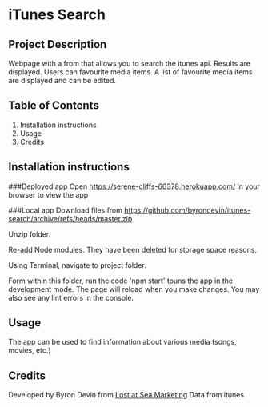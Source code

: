 
# iTunes Search

## Project Description

Webpage with a from that allows you to search the itunes api. 
Results are displayed. Users can favourite media items. 
A list of favourite media items are displayed and can be edited.

## Table of Contents
1. Installation instructions
2. Usage
3. Credits

## Installation instructions
###Deployed app
Open https://serene-cliffs-66378.herokuapp.com/ in your browser to view the app 

###Local app
Download files from https://github.com/byrondevin/itunes-search/archive/refs/heads/master.zip

Unzip folder.

Re-add Node modules. They have been deleted for storage space reasons.

Using Terminal, navigate to project folder. 

Form within this folder, run the code 'npm start' touns the app in the development mode. The page will reload when you make changes. You may also see any lint errors in the console.
## Usage
The app can be used to find information about various media (songs, movies, etc.)

## Credits
Developed by Byron Devin from [Lost at Sea Marketing](http://lostatseamarketing.com)
Data from itunes
